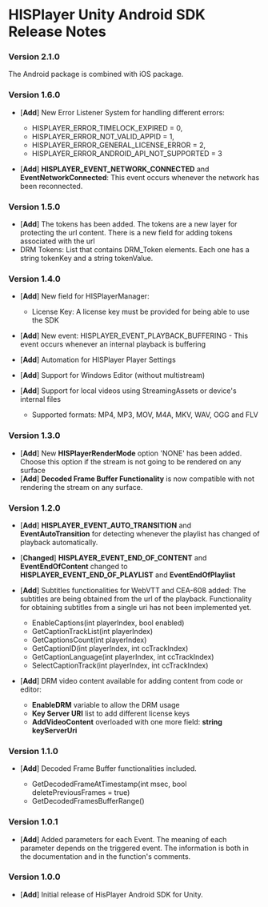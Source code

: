 # HISPlayer Unity Android SDK Release Notes

### Version 2.1.0
The Android package is combined with iOS package.

### Version 1.6.0
- [**Add**] New Error Listener System for handling different errors:
    - HISPLAYER_ERROR_TIMELOCK_EXPIRED = 0,
    - HISPLAYER_ERROR_NOT_VALID_APPID = 1,
    - HISPLAYER_ERROR_GENERAL_LICENSE_ERROR = 2,
    - HISPLAYER_ERROR_ANDROID_API_NOT_SUPPORTED = 3

- [**Add**] **HISPLAYER_EVENT_NETWORK_CONNECTED** and **EventNetworkConnected**: This event occurs whenever the network has been reconnected.

### Version 1.5.0
- [**Add**] The tokens has been added. The tokens are a new layer for protecting the url content. There is a new field for adding tokens associated with the url
- DRM Tokens: List that contains DRM_Token elements. Each one has a string tokenKey and a string tokenValue.

### Version 1.4.0
- [**Add**] New field for HISPlayerManager: 
      
    - License Key: A license key must be provided for being able to use the SDK

- [**Add**] New event: HISPLAYER_EVENT_PLAYBACK_BUFFERING - This event occurs whenever an internal playback is buffering
- [**Add**] Automation for HISPlayer Player Settings
- [**Add**] Support for Windows Editor (without multistream)
- [**Add**] Support for local videos using StreamingAssets or device's internal files
    
    - Supported formats: MP4, MP3, MOV, M4A, MKV, WAV, OGG and FLV

### Version 1.3.0
- [**Add**] New **HISPlayerRenderMode** option 'NONE' has been added. Choose this option if the stream is not going to be rendered on any surface
- [**Add**] **Decoded Frame Buffer Functionality** is now compatible with not rendering the stream on any surface.

### Version 1.2.0
- [**Add**] **HISPLAYER_EVENT_AUTO_TRANSITION** and **EventAutoTransition** for detecting whenever the playlist has changed of playback automatically.
- [**Changed**] **HISPLAYER_EVENT_END_OF_CONTENT** and **EventEndOfContent** changed to **HISPLAYER_EVENT_END_OF_PLAYLIST** and **EventEndOfPlaylist**
- [**Add**] Subtitles functionalities for WebVTT and CEA-608 added: The subtitles are being obtained from the url of the playback. Functionality for obtaining subtitles from a single uri has not been implemented yet.
    
    - EnableCaptions(int playerIndex, bool enabled)
    - GetCaptionTrackList(int playerIndex)
    - GetCaptionsCount(int playerIndex)
    - GetCaptionID(int playerIndex, int ccTrackIndex)
    - GetCaptionLanguage(int playerIndex, int ccTrackIndex)
    - SelectCaptionTrack(int playerIndex, int ccTrackIndex)
- [**Add**] DRM video content available for adding content from code or editor:

    - **EnableDRM** variable to allow the DRM usage
    - **Key Server URI** list to add different license keys
    - **AddVideoContent** overloaded with one more field: **string keyServerUri**

### Version 1.1.0
- [**Add**] Decoded Frame Buffer functionalities included.

    - GetDecodedFrameAtTimestamp(int msec, bool deletePreviousFrames = true)
    - GetDecodedFramesBufferRange()

### Version 1.0.1
- [**Add**] Added parameters for each Event. The meaning of each parameter depends on the triggered event. The information is both in the documentation and in the function's comments.

### Version 1.0.0
- [**Add**] Initial release of HisPlayer Android SDK for Unity.
